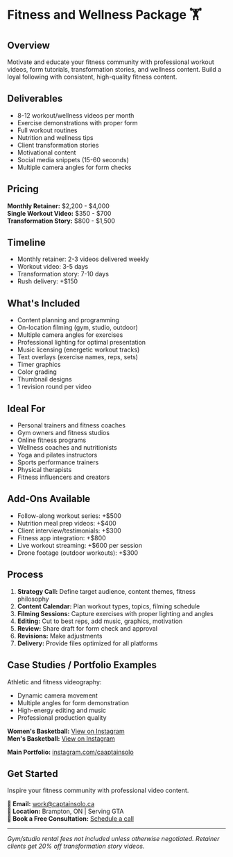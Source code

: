 # Fitness and Wellness Package 🏋️

## Overview
Motivate and educate your fitness community with professional workout videos, form tutorials, transformation stories, and wellness content. Build a loyal following with consistent, high-quality fitness content.

## Deliverables
- 8-12 workout/wellness videos per month
- Exercise demonstrations with proper form
- Full workout routines
- Nutrition and wellness tips
- Client transformation stories
- Motivational content
- Social media snippets (15-60 seconds)
- Multiple camera angles for form checks

## Pricing
**Monthly Retainer:** $2,200 - $4,000  
**Single Workout Video:** $350 - $700  
**Transformation Story:** $800 - $1,500

## Timeline
- Monthly retainer: 2-3 videos delivered weekly
- Workout video: 3-5 days
- Transformation story: 7-10 days
- Rush delivery: +$150

## What's Included
- Content planning and programming
- On-location filming (gym, studio, outdoor)
- Multiple camera angles for exercises
- Professional lighting for optimal presentation
- Music licensing (energetic workout tracks)
- Text overlays (exercise names, reps, sets)
- Timer graphics
- Color grading
- Thumbnail designs
- 1 revision round per video

## Ideal For
- Personal trainers and fitness coaches
- Gym owners and fitness studios
- Online fitness programs
- Wellness coaches and nutritionists
- Yoga and pilates instructors
- Sports performance trainers
- Physical therapists
- Fitness influencers and creators

## Add-Ons Available
- Follow-along workout series: +$500
- Nutrition meal prep videos: +$400
- Client interview/testimonials: +$300
- Fitness app integration: +$800
- Live workout streaming: +$600 per session
- Drone footage (outdoor workouts): +$300

## Process
1. **Strategy Call:** Define target audience, content themes, fitness philosophy
2. **Content Calendar:** Plan workout types, topics, filming schedule
3. **Filming Sessions:** Capture exercises with proper lighting and angles
4. **Editing:** Cut to best reps, add music, graphics, motivation
5. **Review:** Share draft for form check and approval
6. **Revisions:** Make adjustments
7. **Delivery:** Provide files optimized for all platforms

## Case Studies / Portfolio Examples
Athletic and fitness videography:
- Dynamic camera movement
- Multiple angles for form demonstration
- High-energy editing and music
- Professional production quality

**Women's Basketball:** [View on Instagram](https://www.instagram.com/reel/Coi6VfvuGDq/)  
**Men's Basketball:** [View on Instagram](https://www.instagram.com/reel/C0VtaMVM0iF/)

**Main Portfolio:** [instagram.com/caaptainsolo](https://www.instagram.com/caaptainsolo/)

## Get Started
Inspire your fitness community with professional video content.

**📧 Email:** work@captainsolo.ca  
**📍 Location:** Brampton, ON | Serving GTA  
**💼 Book a Free Consultation:** [Schedule a call](#contact)

---

*Gym/studio rental fees not included unless otherwise negotiated. Retainer clients get 20% off transformation story videos.*

